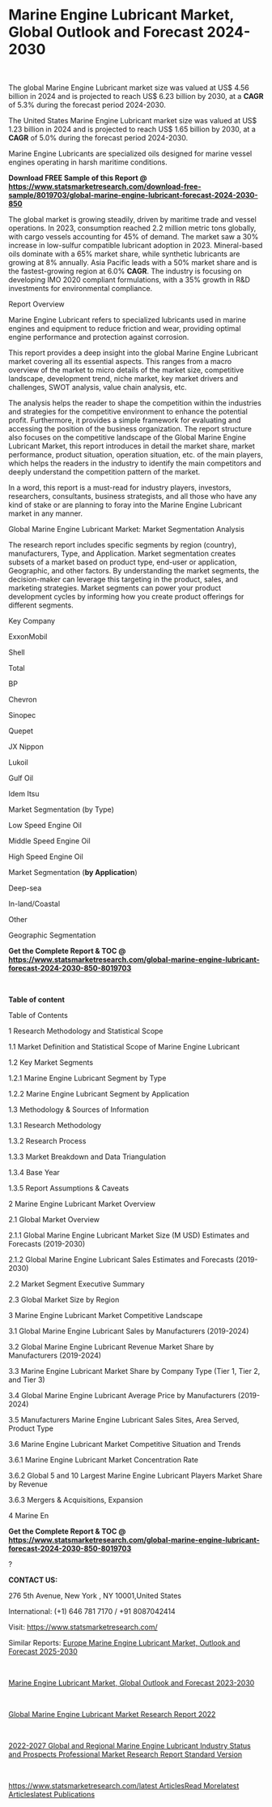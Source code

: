 <h1>Marine Engine Lubricant Market, Global Outlook and Forecast 2024-2030</h1><br/><p>The global Marine Engine Lubricant market size was valued at US$ 4.56 billion in 2024 and is projected to reach US$ 6.23 billion by 2030, at a <strong>CAGR</strong> of 5.3% during the forecast period 2024-2030.</p>
 
 
 
 <p>The United States Marine Engine Lubricant market size was valued at US$ 1.23 billion in 2024 and is projected to reach US$ 1.65 billion by 2030, at a <strong>CAGR</strong> of 5.0% during the forecast period 2024-2030.</p>
 
 
 
 <p>Marine Engine Lubricants are specialized oils designed for marine vessel engines operating in harsh maritime conditions.</p>
 
 
 
 <p><strong>Download FREE Sample of this Report @ <a href="https://www.statsmarketresearch.com/download-free-sample/8019703/global-marine-engine-lubricant-forecast-2024-2030-850">https://www.statsmarketresearch.com/download-free-sample/8019703/global-marine-engine-lubricant-forecast-2024-2030-850</a></strong></p>
 
 
 
 <p>The global market is growing steadily, driven by maritime trade and vessel operations. In 2023, consumption reached 2.2 million metric tons globally, with cargo vessels accounting for 45% of demand. The market saw a 30% increase in low-sulfur compatible lubricant adoption in 2023. Mineral-based oils dominate with a 65% market share, while synthetic lubricants are growing at 8% annually. Asia Pacific leads with a 50% market share and is the fastest-growing region at 6.0% <strong>CAGR</strong>. The industry is focusing on developing IMO 2020 compliant formulations, with a 35% growth in R&D investments for environmental compliance.</p>
 
 
 
 <p>Report Overview</p>
 
 
 
 <p>Marine Engine Lubricant refers to specialized lubricants used in marine engines and equipment to reduce friction and wear, providing optimal engine performance and protection against corrosion.</p>
 
 
 
 <p>This report provides a deep insight into the global Marine Engine Lubricant market covering all its essential aspects. This ranges from a macro overview of the market to micro details of the market size, competitive landscape, development trend, niche market, key market drivers and challenges, SWOT analysis, value chain analysis, etc.</p>
 
 
 
 <p>The analysis helps the reader to shape the competition within the industries and strategies for the competitive environment to enhance the potential profit. Furthermore, it provides a simple framework for evaluating and accessing the position of the business organization. The report structure also focuses on the competitive landscape of the Global Marine Engine Lubricant Market, this report introduces in detail the market share, market performance, product situation, operation situation, etc. of the main players, which helps the readers in the industry to identify the main competitors and deeply understand the competition pattern of the market.</p>
 
 
 
 <p>In a word, this report is a must-read for industry players, investors, researchers, consultants, business strategists, and all those who have any kind of stake or are planning to foray into the Marine Engine Lubricant market in any manner.</p>
 
 
 
 <p>Global Marine Engine Lubricant Market: Market Segmentation Analysis</p>
 
 
 
 <p>The research report includes specific segments by region (country), manufacturers, Type, and Application. Market segmentation creates subsets of a market based on product type, end-user or application, Geographic, and other factors. By understanding the market segments, the decision-maker can leverage this targeting in the product, sales, and marketing strategies. Market segments can power your product development cycles by informing how you create product offerings for different segments.</p>
 
 
 
 <p>Key Company</p>
 
 
 
 <p>ExxonMobil</p>
 
 
 
 <p>Shell</p>
 
 
 
 <p>Total</p>
 
 
 
 <p>BP</p>
 
 
 
 <p>Chevron</p>
 
 
 
 <p>Sinopec</p>
 
 
 
 <p>Quepet</p>
 
 
 
 <p>JX Nippon</p>
 
 
 
 <p>Lukoil</p>
 
 
 
 <p>Gulf Oil</p>
 
 
 
 <p>Idem Itsu</p>
 
 
 
 <p>Market Segmentation (by Type)</p>
 
 
 
 <p>Low Speed Engine Oil</p>
 
 
 
 <p>Middle Speed Engine Oil</p>
 
 
 
 <p>High Speed Engine Oil</p>
 
 
 
 <p>Market Segmentation (<strong>by Application</strong>)</p>
 
 
 
 <p>Deep-sea</p>
 
 
 
 <p>In-land/Coastal</p>
 
 
 
 <p>Other</p>
 
 
 
 <p>Geographic Segmentation</p>
 
 
 
 <div><b>Get the Complete Report & TOC @ <a href="https://www.statsmarketresearch.com/global-marine-engine-lubricant-forecast-2024-2030-850-8019703">https://www.statsmarketresearch.com/global-marine-engine-lubricant-forecast-2024-2030-850-8019703</a></b></div>
 
 
 
 <p><br />
 
 <b>Table of content</b></p>
 
 
 
 <p>Table of Contents<br />
 
 1 Research Methodology and Statistical Scope<br />
 
 1.1 Market Definition and Statistical Scope of Marine Engine Lubricant<br />
 
 1.2 Key Market Segments<br />
 
 1.2.1 Marine Engine Lubricant Segment by Type<br />
 
 1.2.2 Marine Engine Lubricant Segment by Application<br />
 
 1.3 Methodology & Sources of Information<br />
 
 1.3.1 Research Methodology<br />
 
 1.3.2 Research Process<br />
 
 1.3.3 Market Breakdown and Data Triangulation<br />
 
 1.3.4 Base Year<br />
 
 1.3.5 Report Assumptions & Caveats<br />
 
 2 Marine Engine Lubricant Market Overview<br />
 
 2.1 Global Market Overview<br />
 
 2.1.1 Global Marine Engine Lubricant Market Size (M USD) Estimates and Forecasts (2019-2030)<br />
 
 2.1.2 Global Marine Engine Lubricant Sales Estimates and Forecasts (2019-2030)<br />
 
 2.2 Market Segment Executive Summary<br />
 
 2.3 Global Market Size by Region<br />
 
 3 Marine Engine Lubricant Market Competitive Landscape<br />
 
 3.1 Global Marine Engine Lubricant Sales by Manufacturers (2019-2024)<br />
 
 3.2 Global Marine Engine Lubricant Revenue Market Share by Manufacturers (2019-2024)<br />
 
 3.3 Marine Engine Lubricant Market Share by Company Type (Tier 1, Tier 2, and Tier 3)<br />
 
 3.4 Global Marine Engine Lubricant Average Price by Manufacturers (2019-2024)<br />
 
 3.5 Manufacturers Marine Engine Lubricant Sales Sites, Area Served, Product Type<br />
 
 3.6 Marine Engine Lubricant Market Competitive Situation and Trends<br />
 
 3.6.1 Marine Engine Lubricant Market Concentration Rate<br />
 
 3.6.2 Global 5 and 10 Largest Marine Engine Lubricant Players Market Share by Revenue<br />
 
 3.6.3 Mergers & Acquisitions, Expansion<br />
 
 4 Marine En</p>
 
 
 
 <div><b>Get the Complete Report & TOC @ <a href="https://www.statsmarketresearch.com/global-marine-engine-lubricant-forecast-2024-2030-850-8019703">https://www.statsmarketresearch.com/global-marine-engine-lubricant-forecast-2024-2030-850-8019703</a></b></div>
 
 
 
 <p>? </p>
 
 
 
 <p><b>CONTACT US:</b><br />
 
 276 5th Avenue, New York , NY 10001,United States<br />
 
 International: (+1) 646 781 7170 / +91 8087042414<br />
 
 Visit: <a href="https://www.statsmarketresearch.com/">https://www.statsmarketresearch.com/</a><br />
 
 Similar Reports: <a href="https://www.statsmarketresearch.com/global-marine-engine-lubricant-forecast-2024-2030-850-8019703">Europe Marine Engine Lubricant Market, Outlook and Forecast 2025-2030</a><br />
 
 <br />
 
 <a href="https://www.statsmarketresearch.com/global-marine-engine-lubricant-forecast-2024-2030-850-8019703">Marine Engine Lubricant Market, Global Outlook and Forecast 2023-2030</a><br />
 
 <br />
 
 <a href="https://www.statsmarketresearch.com/global-marine-engine-lubricant-forecast-2024-2030-850-8019703">Global Marine Engine Lubricant Market Research Report 2022</a><br />
 
 <br />
 
 <a href="https://www.statsmarketresearch.com/global-marine-engine-lubricant-forecast-2024-2030-850-8019703">2022-2027 Global and Regional Marine Engine Lubricant Industry Status and Prospects Professional Market Research Report Standard Version</a><br />
 
 <br />
 
 <a href="https://gyeongbokgung.com">https://www.statsmarketresearch.com/</a><a href="https://hallyeomaritime.com">latest Articles</a><a href="https://jingwansa.com">Read More</a><a href="https://nguoiviet.jp/">latest Articles</a><a href="https://www.intelmarketresearch.com/">latest Publications</a></p>